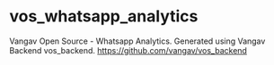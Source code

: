 # vos_whatsapp_analytics
Vangav Open Source - Whatsapp Analytics. Generated using Vangav Backend vos_backend. https://github.com/vangav/vos_backend
